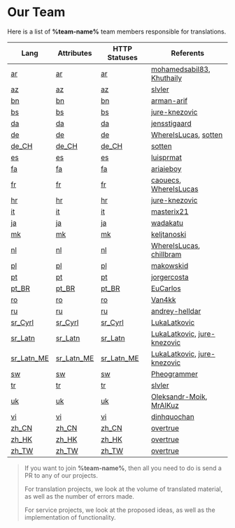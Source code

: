 # Our Team

Here is a list of **%team-name%** team members responsible for translations.

| Lang                                      | Attributes                                      | HTTP Statuses                                      | Referents                                                                                          |
|-------------------------------------------|-------------------------------------------------|----------------------------------------------------|----------------------------------------------------------------------------------------------------|
| [ar](statuses-lang-ar.md)                 | [ar](statuses-attributes-ar.md)                 | [ar](statuses-http-statuses-ar.md)                 | [mohamedsabil83](https://github.com/mohamedsabil83), [Khuthaily](https://github.com/Khuthaily)     |
| [az](statuses-lang-az.md)                 | [az](statuses-attributes-az.md)                 | [az](statuses-http-statuses-az.md)                 | [slvler](https://github.com/slvler)                                                                |
| [bn](statuses-lang-bn.md)                 | [bn](statuses-attributes-bn.md)                 | [bn](statuses-http-statuses-bn.md)                 | [arman-arif](https://github.com/arman-arif)                                                        |
| [bs](statuses-lang-bs.md)                 | [bs](statuses-attributes-bs.md)                 | [bs](statuses-http-statuses-bs.md)                 | [jure-knezovic](https://github.com/jure-knezovic)                                                  |
| [da](statuses-lang-da.md)                 | [da](statuses-attributes-da.md)                 | [da](statuses-http-statuses-da.md)                 | [jensstigaard](https://github.com/jensstigaard)                                                    |
| [de](statuses-lang-de.md)                 | [de](statuses-attributes-de.md)                 | [de](statuses-http-statuses-de.md)                 | [WhereIsLucas](https://github.com/WhereIsLucas), [sotten](https://github.com/sotten)               |
| [de_CH](statuses-lang-de_CH.md)           | [de_CH](statuses-attributes-de_CH.md)           | [de_CH](statuses-http-statuses-de_CH.md)           | [sotten](https://github.com/sotten)                                                                |
| [es](statuses-lang-es.md)                 | [es](statuses-attributes-es.md)                 | [es](statuses-http-statuses-es.md)                 | [luisprmat](https://github.com/luisprmat)                                                          |
| [fa](statuses-lang-fa.md)                 | [fa](statuses-attributes-fa.md)                 | [fa](statuses-http-statuses-fa.md)                 | [ariaieboy](https://github.com/ariaieboy)                                                          |
| [fr](statuses-lang-fr.md)                 | [fr](statuses-attributes-fr.md)                 | [fr](statuses-http-statuses-fr.md)                 | [caouecs](https://github.com/caouecs), [WhereIsLucas](https://github.com/WhereIsLucas)             |
| [hr](statuses-lang-hr.md)                 | [hr](statuses-attributes-hr.md)                 | [hr](statuses-http-statuses-hr.md)                 | [jure-knezovic](https://github.com/jure-knezovic)                                                  |
| [it](statuses-lang-it.md)                 | [it](statuses-attributes-it.md)                 | [it](statuses-http-statuses-it.md)                 | [masterix21](https://github.com/masterix21)                                                        |
| [ja](statuses-lang-ja.md)                 | [ja](statuses-attributes-ja.md)                 | [ja](statuses-http-statuses-ja.md)                 | [wadakatu](https://github.com/wadakatu)                                                            |
| [mk](statuses-lang-mk.md)                 | [mk](statuses-attributes-mk.md)                 | [mk](statuses-http-statuses-mk.md)                 | [keljtanoski](https://github.com/keljtanoski)                                                      |
| [nl](statuses-lang-nl.md)                 | [nl](statuses-attributes-nl.md)                 | [nl](statuses-http-statuses-nl.md)                 | [WhereIsLucas](https://github.com/WhereIsLucas), [chillbram](https://github.com/chillbram)         |
| [pl](statuses-lang-pl.md)                 | [pl](statuses-attributes-pl.md)                 | [pl](statuses-http-statuses-pl.md)                 | [makowskid](https://github.com/makowskid)                                                          |
| [pt](statuses-lang-pt.md)                 | [pt](statuses-attributes-pt.md)                 | [pt](statuses-http-statuses-pt.md)                 | [jorgercosta](https://github.com/jorgercosta)                                                      |
| [pt_BR](statuses-lang-pt_BR.md)           | [pt_BR](statuses-attributes-pt_BR.md)           | [pt_BR](statuses-http-statuses-pt_BR.md)           | [EuCarlos](https://github.com/EuCarlos)                                                            |
| [ro](statuses-lang-ro.md)                 | [ro](statuses-attributes-ro.md)                 | [ro](statuses-http-statuses-ro.md)                 | [Van4kk](https://github.com/Van4kk)                                                                |
| [ru](statuses-lang-ru.md)                 | [ru](statuses-attributes-ru.md)                 | [ru](statuses-http-statuses-ru.md)                 | [andrey-helldar](https://github.com/andrey-helldar)                                                |
| [sr_Cyrl](statuses-lang-sr_Cyrl.md)       | [sr_Cyrl](statuses-attributes-sr_Cyrl.md)       | [sr_Cyrl](statuses-http-statuses-sr_Cyrl.md)       | [LukaLatkovic](https://github.com/LukaLatkovic)                                                    |
| [sr_Latn](statuses-lang-sr_Latn.md)       | [sr_Latn](statuses-attributes-sr_Latn.md)       | [sr_Latn](statuses-http-statuses-sr_Latn.md)       | [LukaLatkovic](https://github.com/LukaLatkovic), [jure-knezovic](https://github.com/jure-knezovic) |
| [sr_Latn_ME](statuses-lang-sr_Latn_ME.md) | [sr_Latn_ME](statuses-attributes-sr_Latn_ME.md) | [sr_Latn_ME](statuses-http-statuses-sr_Latn_ME.md) | [LukaLatkovic](https://github.com/LukaLatkovic), [jure-knezovic](https://github.com/jure-knezovic) |
| [sw](statuses-lang-sw.md)                 | [sw](statuses-attributes-sw.md)                 | [sw](statuses-http-statuses-sw.md)                 | [Pheogrammer](https://github.com/Pheogrammer)                                                      |
| [tr](statuses-lang-tr.md)                 | [tr](statuses-attributes-tr.md)                 | [tr](statuses-http-statuses-tr.md)                 | [slvler](https://github.com/slvler)                                                                |
| [uk](statuses-lang-uk.md)                 | [uk](statuses-attributes-uk.md)                 | [uk](statuses-http-statuses-uk.md)                 | [Oleksandr-Moik](https://github.com/Oleksandr-Moik), [MrAlKuz](https://github.com/MrAlKuz)         |
| [vi](statuses-lang-vi.md)                 | [vi](statuses-attributes-vi.md)                 | [vi](statuses-http-statuses-vi.md)                 | [dinhquochan](https://github.com/dinhquochan)                                                      |
| [zh_CN](statuses-lang-zh_CN.md)           | [zh_CN](statuses-attributes-zh_CN.md)           | [zh_CN](statuses-http-statuses-zh_CN.md)           | [overtrue](https://github.com/overtrue)                                                            |
| [zh_HK](statuses-lang-zh_HK.md)           | [zh_HK](statuses-attributes-zh_HK.md)           | [zh_HK](statuses-http-statuses-zh_HK.md)           | [overtrue](https://github.com/overtrue)                                                            |
| [zh_TW](statuses-lang-zh_TW.md)           | [zh_TW](statuses-attributes-zh_TW.md)           | [zh_TW](statuses-http-statuses-zh_TW.md)           | [overtrue](https://github.com/overtrue)                                                            |

> If you want to join **%team-name%**, then all you need to do is send a PR to any of our projects.
>
> For translation projects, we look at the volume of translated material, as well as the number of errors made.
>
> For service projects, we look at the proposed ideas, as well as the implementation of functionality.
